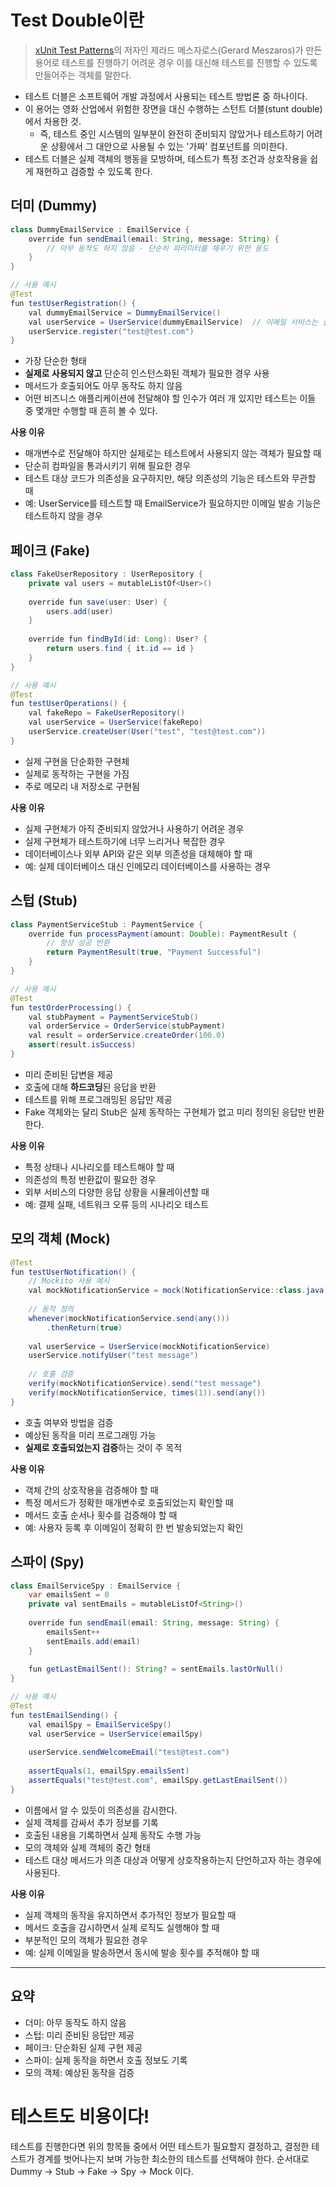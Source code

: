 # Test Double이란
> [xUnit Test Patterns](http://www.acornpub.co.kr/book/xunit)의 저자인 제라드 메스자로스(Gerard Meszaros)가 만든 용어로 테스트를 진행하기 어려운 경우 이를 대신해 테스트를 진행할 수 있도록 만들어주는 객체를 말한다.
- 테스트 더블은 소프트웨어 개발 과정에서 사용되는 테스트 방법론 중 하나이다.
- 이 용어는 영화 산업에서 위험한 장면을 대신 수행하는 스턴트 더블(stunt double)에서 차용한 것.
  - 즉, 테스트 중인 시스템의 일부분이 완전히 준비되지 않았거나 테스트하기 어려운 상황에서 그 대안으로 사용될 수 있는 '가짜' 컴포넌트를 의미한다. 
- 테스트 더블은 실제 객체의 행동을 모방하며, 테스트가 특정 조건과 상호작용을 쉽게 재현하고 검증할 수 있도록 한다.

## 더미 (Dummy)
```java
class DummyEmailService : EmailService {
    override fun sendEmail(email: String, message: String) {
        // 아무 동작도 하지 않음 - 단순히 파라미터를 채우기 위한 용도
    }
}

// 사용 예시
@Test
fun testUserRegistration() {
    val dummyEmailService = DummyEmailService()
    val userService = UserService(dummyEmailService)  // 이메일 서비스는 실제로 사용되지 않음
    userService.register("test@test.com")
}
```
- 가장 단순한 형태
- **실제로 사용되지 않고** 단순히 인스턴스화된 객체가 필요한 경우 사용
- 메서드가 호출되어도 아무 동작도 하지 않음
- 어떤 비즈니스 애플리케이션에 전달해야 할 인수가 여러 개 있지만 테스트는 이들 중 몇개만 수행할 때 흔히 볼 수 있다.

**사용 이유**
- 매개변수로 전달해야 하지만 실제로는 테스트에서 사용되지 않는 객체가 필요할 때
- 단순히 컴파일을 통과시키기 위해 필요한 경우
- 테스트 대상 코드가 의존성을 요구하지만, 해당 의존성의 기능은 테스트와 무관할 때
- 예: UserService를 테스트할 때 EmailService가 필요하지만 이메일 발송 기능은 테스트하지 않을 경우
## 페이크 (Fake)
```java
class FakeUserRepository : UserRepository {
    private val users = mutableListOf<User>()
    
    override fun save(user: User) {
        users.add(user)
    }
    
    override fun findById(id: Long): User? {
        return users.find { it.id == id }
    }
}

// 사용 예시
@Test
fun testUserOperations() {
    val fakeRepo = FakeUserRepository()
    val userService = UserService(fakeRepo)
    userService.createUser(User("test", "test@test.com"))
}
```
- 실제 구현을 단순화한 구현체
- 실제로 동작하는 구현을 가짐
- 주로 메모리 내 저장소로 구현됨

**사용 이유**
- 실제 구현체가 아직 준비되지 않았거나 사용하기 어려운 경우
- 실제 구현체가 테스트하기에 너무 느리거나 복잡한 경우
- 데이터베이스나 외부 API와 같은 외부 의존성을 대체해야 할 때
- 예: 실제 데이터베이스 대신 인메모리 데이터베이스를 사용하는 경우
## 스텁 (Stub)
```java
class PaymentServiceStub : PaymentService {
    override fun processPayment(amount: Double): PaymentResult {
        // 항상 성공 반환
        return PaymentResult(true, "Payment Successful")
    }
}

// 사용 예시
@Test
fun testOrderProcessing() {
    val stubPayment = PaymentServiceStub()
    val orderService = OrderService(stubPayment)
    val result = orderService.createOrder(100.0)
    assert(result.isSuccess)
}
```
- 미리 준비된 답변을 제공
- 호출에 대해 **하드코딩**된 응답을 반환
- 테스트를 위해 프로그래밍된 응답만 제공
- Fake 객체와는 달리 Stub은 실제 동작하는 구현체가 없고 미리 정의된 응답만 반환한다.

**사용 이유**
- 특정 상태나 시나리오를 테스트해야 할 때
- 의존성의 특정 반환값이 필요한 경우
- 외부 서비스의 다양한 응답 상황을 시뮬레이션할 때
- 예: 결제 실패, 네트워크 오류 등의 시나리오 테스트

## 모의 객체 (Mock)
```java
@Test
fun testUserNotification() {
    // Mockito 사용 예시
    val mockNotificationService = mock(NotificationService::class.java)
    
    // 동작 정의
    whenever(mockNotificationService.send(any()))
        .thenReturn(true)
    
    val userService = UserService(mockNotificationService)
    userService.notifyUser("test message")
    
    // 호출 검증
    verify(mockNotificationService).send("test message")
    verify(mockNotificationService, times(1)).send(any())
}
```
- 호출 여부와 방법을 검증
- 예상된 동작을 미리 프로그래밍 가능
- **실제로 호출되었는지 검증**하는 것이 주 목적

**사용 이유**
- 객체 간의 상호작용을 검증해야 할 때
- 특정 메서드가 정확한 매개변수로 호출되었는지 확인할 때
- 메서드 호출 순서나 횟수를 검증해야 할 때
- 예: 사용자 등록 후 이메일이 정확히 한 번 발송되었는지 확인
## 스파이 (Spy)
```java
class EmailServiceSpy : EmailService {
    var emailsSent = 0
    private val sentEmails = mutableListOf<String>()
    
    override fun sendEmail(email: String, message: String) {
        emailsSent++
        sentEmails.add(email)
    }
    
    fun getLastEmailSent(): String? = sentEmails.lastOrNull()
}

// 사용 예시
@Test
fun testEmailSending() {
    val emailSpy = EmailServiceSpy()
    val userService = UserService(emailSpy)
    
    userService.sendWelcomeEmail("test@test.com")
    
    assertEquals(1, emailSpy.emailsSent)
    assertEquals("test@test.com", emailSpy.getLastEmailSent())
}
```
- 이름에서 알 수 있듯이 의존성을 감시한다.
- 실제 객체를 감싸서 추가 정보를 기록
- 호출된 내용을 기록하면서 실제 동작도 수행 가능
- 모의 객체와 실제 객체의 중간 형태
- 테스트 대상 메서드가 의존 대상과 어떻게 상호작용하는지 단언하고자 하는 경우에 사용된다.

**사용 이유**
- 실제 객체의 동작을 유지하면서 추가적인 정보가 필요할 때
- 메서드 호출을 감시하면서 실제 로직도 실행해야 할 때
- 부분적인 모의 객체가 필요한 경우
- 예: 실제 이메일을 발송하면서 동시에 발송 횟수를 추적해야 할 때
---
## 요약
- 더미: 아무 동작도 하지 않음
- 스텁: 미리 준비된 응답만 제공
- 페이크: 단순화된 실제 구현 제공
- 스파이: 실제 동작을 하면서 호출 정보도 기록
- 모의 객체: 예상된 동작을 검증

# 테스트도 비용이다!
테스트를 진행한다면 위의 항목들 중에서 어떤 테스트가 필요할지 결정하고, 결정한 테스트가 경계를 벗어나는지 보며 가능한 최소한의 테스트를 선택해야 한다.
순서대로 Dummy -> Stub -> Fake -> Spy -> Mock 이다.